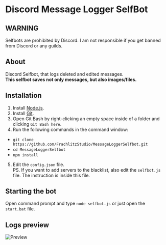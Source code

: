 # Discord Message Logger SelfBot

## WARNING
Selfbots are prohibited by Discord. I am not responsible if you get banned from Discord or any guilds.

## About
Discord Selfbot, that logs deleted and edited messages.  
**This selfbot saves not only messages, but also images/files.**

## Installation
1. Install [Node.js](https://nodejs.org/).
2. Install [Git](https://gitforwindows.org/).
3. Open Git Bash by right-clicking an empty space inside of a folder and clicking ```Git Bash here```.
4. Run the following commands in the command window:
  * ```git clone https://github.com/FrachlitzStudio/MessageLoggerSelfbot.git```
  * ```cd MessageLoggerSelfbot```
  * ```npm install```
5. Edit the ```config.json``` file.  
PS. If you want to add servers to the blacklist, also edit the ```selfbot.js``` file. The instruction is inside this file.

## Starting the bot
Open command prompt and type ```node selfbot.js``` or just open the ```start.bat``` file.

## Logs preview
![Preview](https://i.imgur.com/37sbRfa.png)
